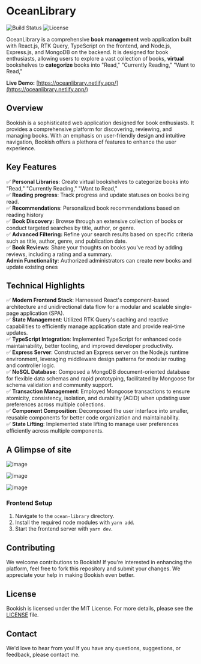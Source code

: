 # OceanLibrary
![Build Status](https://img.shields.io/badge/build-passing-brightgreen.svg)
![License](https://img.shields.io/badge/license-MIT-blue.svg)

OceanLibrary is a comprehensive <b>book management</b> web application built with React.js, RTK Query, TypeScript on the frontend, and Node.js, Express.js, and MongoDB on the backend. It is designed for book enthusiasts, allowing users to explore a vast collection of books, <b>virtual</b> bookshelves to <b>categorize</b> books into "Read," "Currently Reading," "Want to Read," 



**Live Demo:** [https://oceanlibrary.netlify.app/](https://oceanlibrary.netlify.app/)



## Overview

Bookish is a sophisticated web application designed for book enthusiasts. It provides a comprehensive platform for discovering, reviewing, and managing books. With an emphasis on user-friendly design and intuitive navigation, Bookish offers a plethora of features to enhance the user experience.

## Key Features

✅ **Personal Libraries**: Create virtual bookshelves to categorize books into "Read," "Currently Reading," "Want to Read,"<br>
✅ **Reading progress**: Track progress and update statuses on books being read.<br>
✅ **Recommendations**: Personalized book recommendations based on reading history<br>
✅ **Book Discovery:** Browse through an extensive collection of books or conduct targeted searches by title, author, or genre.<br>
✅ **Advanced Filtering:** Refine your search results based on specific criteria such as title, author, genre, and publication date.<br>
✅ **Book Reviews:** Share your thoughts on books you've read by adding reviews, including a rating and a summary.<br>
 **Admin Functionality**: Authorized administrators can create new books and update existing ones<br>

 ## Technical Highlights

✅ **Modern Frontend Stack**: Harnessed React's component-based architecture and unidirectional data flow for a modular and scalable single-page application (SPA).<br>
✅ **State Management**: Utilized RTK Query's caching and reactive capabilities to efficiently manage application state and provide real-time updates.<br>
✅ **TypeScript Integration**: Implemented TypeScript for enhanced code maintainability, better tooling, and improved developer productivity.<br>
✅ **Express Server**: Constructed an Express server on the Node.js runtime environment, leveraging middleware design patterns for modular routing and controller logic.<br>
✅ **NoSQL Database**: Composed a MongoDB document-oriented database for flexible data schemas and rapid prototyping, facilitated by Mongoose for schema validation and community support.<br>
✅ **Transaction Management**: Employed Mongoose transactions to ensure atomicity, consistency, isolation, and durability (ACID) when updating user preferences across multiple collections.<br>
✅ **Component Composition**: Decomposed the user interface into smaller, reusable components for better code organization and maintainability.<br>
✅ **State Lifting**: Implemented state lifting to manage user preferences efficiently across multiple components.<br>

## A Glimpse of site
![image](https://github.com/AwalHossain/ocean-library/assets/80216813/3c35c78f-541e-46d7-a599-aafb883da43b)

![image](https://github.com/AwalHossain/ocean-library/assets/80216813/4a16f86a-e200-4ece-aa26-ca68a6215414)

![image](https://github.com/AwalHossain/ocean-library/assets/80216813/cbdabaa5-c744-4ad5-b11a-50c8a4a28a56)


### Frontend Setup

1. Navigate to the `ocean-library` directory.
2. Install the required node modules with `yarn add`.
3. Start the frontend server with `yarn dev`.


## Contributing

We welcome contributions to Bookish! If you're interested in enhancing the platform, feel free to fork this repository and submit your changes. We appreciate your help in making Bookish even better.

## License

Bookish is licensed under the MIT License. For more details, please see the [LICENSE](LICENSE) file.

## Contact

We'd love to hear from you! If you have any questions, suggestions, or feedback, please contact me.
